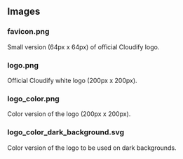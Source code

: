 ## Images

### favicon.png

Small version (64px x 64px) of official Cloudify logo.

### logo.png

Official Cloudify white logo (200px x 200px).

### logo_color.png

Color version of the logo (200px x 200px).

### logo_color_dark_background.svg

Color version of the logo to be used on dark backgrounds.
